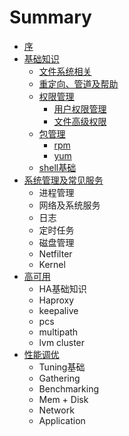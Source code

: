 # Summary

* [序](README.md)
* [基础知识](基础知识.md)
    * [文件系统相关](文件系统相关.md)
    * [重定向、管道及帮助](重定向、管道及帮助.md)
    * [权限管理](权限管理.md)
        * [用户权限管理](用户权限管理.md)
        * [文件高级权限](文件高级权限.md)
    * [包管理](包管理.md)
        * [rpm](rpm.md)
        * [yum](yum.md)
    * [shell基础](shell基础.md)
* [系统管理及常见服务](系统管理及常见服务.md)
    * 进程管理
    * 网络及系统服务
    * 日志
    * 定时任务
    * 磁盘管理
    * Netfilter
    * Kernel
* [高可用](高可用.md)
    * HA基础知识
    * Haproxy
    * keepalive
    * pcs
    * multipath
    * lvm cluster
* [性能调优](性能调优.md)
    * Tuning基础
    * Gathering
    * Benchmarking
    * Mem + Disk
    * Network
    * Application


